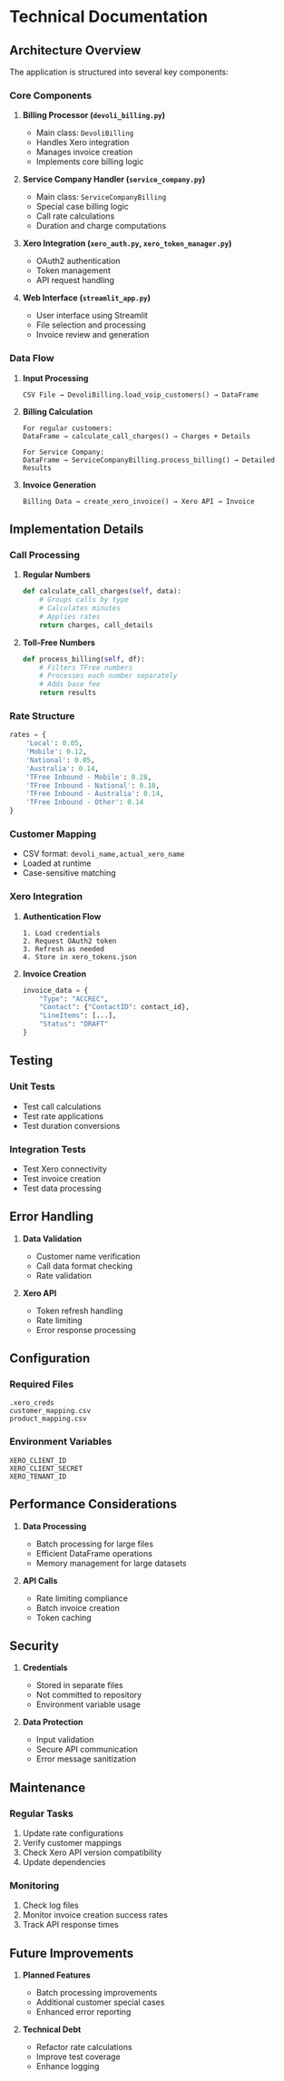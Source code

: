 # Technical Documentation

## Architecture Overview

The application is structured into several key components:

### Core Components

1. **Billing Processor (`devoli_billing.py`)**
   - Main class: `DevoliBilling`
   - Handles Xero integration
   - Manages invoice creation
   - Implements core billing logic

2. **Service Company Handler (`service_company.py`)**
   - Main class: `ServiceCompanyBilling`
   - Special case billing logic
   - Call rate calculations
   - Duration and charge computations

3. **Xero Integration (`xero_auth.py`, `xero_token_manager.py`)**
   - OAuth2 authentication
   - Token management
   - API request handling

4. **Web Interface (`streamlit_app.py`)**
   - User interface using Streamlit
   - File selection and processing
   - Invoice review and generation

### Data Flow

1. **Input Processing**
   ```
   CSV File → DevoliBilling.load_voip_customers() → DataFrame
   ```

2. **Billing Calculation**
   ```
   For regular customers:
   DataFrame → calculate_call_charges() → Charges + Details

   For Service Company:
   DataFrame → ServiceCompanyBilling.process_billing() → Detailed Results
   ```

3. **Invoice Generation**
   ```
   Billing Data → create_xero_invoice() → Xero API → Invoice
   ```

## Implementation Details

### Call Processing

1. **Regular Numbers**
   ```python
   def calculate_call_charges(self, data):
       # Groups calls by type
       # Calculates minutes
       # Applies rates
       return charges, call_details
   ```

2. **Toll-Free Numbers**
   ```python
   def process_billing(self, df):
       # Filters TFree numbers
       # Processes each number separately
       # Adds base fee
       return results
   ```

### Rate Structure

```python
rates = {
    'Local': 0.05,
    'Mobile': 0.12,
    'National': 0.05,
    'Australia': 0.14,
    'TFree Inbound - Mobile': 0.28,
    'TFree Inbound - National': 0.10,
    'TFree Inbound - Australia': 0.14,
    'TFree Inbound - Other': 0.14
}
```

### Customer Mapping

- CSV format: `devoli_name,actual_xero_name`
- Loaded at runtime
- Case-sensitive matching

### Xero Integration

1. **Authentication Flow**
   ```
   1. Load credentials
   2. Request OAuth2 token
   3. Refresh as needed
   4. Store in xero_tokens.json
   ```

2. **Invoice Creation**
   ```python
   invoice_data = {
       "Type": "ACCREC",
       "Contact": {"ContactID": contact_id},
       "LineItems": [...],
       "Status": "DRAFT"
   }
   ```

## Testing

### Unit Tests
- Test call calculations
- Test rate applications
- Test duration conversions

### Integration Tests
- Test Xero connectivity
- Test invoice creation
- Test data processing

## Error Handling

1. **Data Validation**
   - Customer name verification
   - Call data format checking
   - Rate validation

2. **Xero API**
   - Token refresh handling
   - Rate limiting
   - Error response processing

## Configuration

### Required Files
```
.xero_creds
customer_mapping.csv
product_mapping.csv
```

### Environment Variables
```
XERO_CLIENT_ID
XERO_CLIENT_SECRET
XERO_TENANT_ID
```

## Performance Considerations

1. **Data Processing**
   - Batch processing for large files
   - Efficient DataFrame operations
   - Memory management for large datasets

2. **API Calls**
   - Rate limiting compliance
   - Batch invoice creation
   - Token caching

## Security

1. **Credentials**
   - Stored in separate files
   - Not committed to repository
   - Environment variable usage

2. **Data Protection**
   - Input validation
   - Secure API communication
   - Error message sanitization

## Maintenance

### Regular Tasks
1. Update rate configurations
2. Verify customer mappings
3. Check Xero API version compatibility
4. Update dependencies

### Monitoring
1. Check log files
2. Monitor invoice creation success rates
3. Track API response times

## Future Improvements

1. **Planned Features**
   - Batch processing improvements
   - Additional customer special cases
   - Enhanced error reporting

2. **Technical Debt**
   - Refactor rate calculations
   - Improve test coverage
   - Enhance logging 